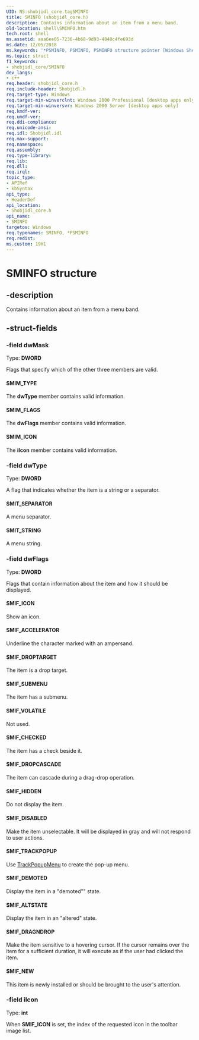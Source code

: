 ```yaml
---
UID: NS:shobjidl_core.tagSMINFO
title: SMINFO (shobjidl_core.h)
description: Contains information about an item from a menu band.
old-location: shell\SMINFO.htm
tech.root: shell
ms.assetid: aaa6ee05-7236-4b68-9d93-4848c4fe693d
ms.date: 12/05/2018
ms.keywords: '*PSMINFO, PSMINFO, PSMINFO structure pointer [Windows Shell], SMIF_ACCELERATOR, SMIF_ALTSTATE, SMIF_CHECKED, SMIF_DEMOTED, SMIF_DISABLED, SMIF_DRAGNDROP, SMIF_DROPCASCADE, SMIF_DROPTARGET, SMIF_HIDDEN, SMIF_ICON, SMIF_NEW, SMIF_SUBMENU, SMIF_TRACKPOPUP, SMIF_VOLATILE, SMIM_FLAGS, SMIM_ICON, SMIM_TYPE, SMINFO, SMINFO structure [Windows Shell], SMIT_SEPARATOR, SMIT_STRING, _win32_SMINFO, shell.SMINFO, shobjidl_core/PSMINFO, shobjidl_core/SMINFO, tagSMINFO'
ms.topic: struct
f1_keywords:
- shobjidl_core/SMINFO
dev_langs:
- c++
req.header: shobjidl_core.h
req.include-header: Shobjidl.h
req.target-type: Windows
req.target-min-winverclnt: Windows 2000 Professional [desktop apps only]
req.target-min-winversvr: Windows 2000 Server [desktop apps only]
req.kmdf-ver: 
req.umdf-ver: 
req.ddi-compliance: 
req.unicode-ansi: 
req.idl: Shobjidl.idl
req.max-support: 
req.namespace: 
req.assembly: 
req.type-library: 
req.lib: 
req.dll: 
req.irql: 
topic_type:
- APIRef
- kbSyntax
api_type:
- HeaderDef
api_location:
- Shobjidl_core.h
api_name:
- SMINFO
targetos: Windows
req.typenames: SMINFO, *PSMINFO
req.redist: 
ms.custom: 19H1
---
```


# SMINFO structure


## -description


Contains information about an item from a menu band.


## -struct-fields




### -field dwMask

Type: <b>DWORD</b>

Flags that specify which of the other three members are valid.



#### SMIM_TYPE

The <b>dwType</b> member contains valid information.



#### SMIM_FLAGS

The <b>dwFlags</b> member contains valid information.



#### SMIM_ICON

The <b>iIcon</b> member contains valid information.


### -field dwType

Type: <b>DWORD</b>

A flag that indicates whether the item is a string or a separator.



#### SMIT_SEPARATOR

A menu separator.



#### SMIT_STRING

A menu string.


### -field dwFlags

Type: <b>DWORD</b>

Flags that contain information about the item and how it should be displayed.



#### SMIF_ICON

Show an icon.



#### SMIF_ACCELERATOR

Underline the character marked with an ampersand.



#### SMIF_DROPTARGET

The item is a drop target.



#### SMIF_SUBMENU

The item has a submenu.



#### SMIF_VOLATILE

Not used.



#### SMIF_CHECKED

The item has a check beside it.



#### SMIF_DROPCASCADE

The item can cascade during a drag-drop operation.



#### SMIF_HIDDEN

Do not display the item.



#### SMIF_DISABLED

Make the item unselectable. It will be displayed in gray and will not respond to user actions.



#### SMIF_TRACKPOPUP

Use <a href="https://docs.microsoft.com/windows/desktop/api/winuser/nf-winuser-trackpopupmenu">TrackPopupMenu</a> to create the pop-up menu.



#### SMIF_DEMOTED

Display the item in a "demoted"" state.



#### SMIF_ALTSTATE

Display the item in an "altered" state.



#### SMIF_DRAGNDROP

Make the item sensitive to a hovering cursor. If the cursor remains over the item for a sufficient duration, it will execute as if the user had clicked the item.



#### SMIF_NEW

This item is newly installed or should be brought to the user's attention.


### -field iIcon

Type: <b>int</b>

When <b>SMIF_ICON</b> is set, the index of the requested icon in the toolbar image list.

